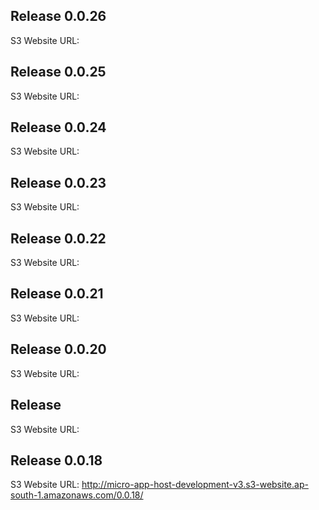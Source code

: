 ## Release 0.0.26
S3 Website URL: 


## Release 0.0.25
S3 Website URL: 


## Release 0.0.24
S3 Website URL: 


## Release 0.0.23
S3 Website URL: 


## Release 0.0.22
S3 Website URL: 


## Release 0.0.21
S3 Website URL: 


## Release 0.0.20
S3 Website URL: 


## Release 
S3 Website URL: 


## Release 0.0.18
S3 Website URL: http://micro-app-host-development-v3.s3-website.ap-south-1.amazonaws.com/0.0.18/
